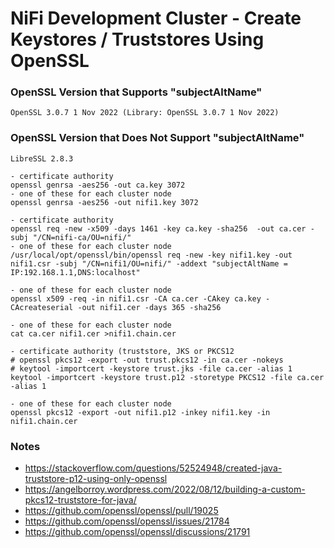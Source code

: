 # NiFi Development Cluster - Create Keystores / Truststores Using OpenSSL

### OpenSSL Version that Supports "subjectAltName"
`OpenSSL 3.0.7 1 Nov 2022 (Library: OpenSSL 3.0.7 1 Nov 2022)`

### OpenSSL Version that Does Not Support "subjectAltName"
`LibreSSL 2.8.3`

```
- certificate authority
openssl genrsa -aes256 -out ca.key 3072
- one of these for each cluster node
openssl genrsa -aes256 -out nifi1.key 3072

- certificate authority
openssl req -new -x509 -days 1461 -key ca.key -sha256  -out ca.cer -subj "/CN=nifi-ca/OU=nifi/"
- one of these for each cluster node
/usr/local/opt/openssl/bin/openssl req -new -key nifi1.key -out nifi1.csr -subj "/CN=nifi1/OU=nifi/" -addext "subjectAltName = IP:192.168.1.1,DNS:localhost"

- one of these for each cluster node
openssl x509 -req -in nifi1.csr -CA ca.cer -CAkey ca.key -CAcreateserial -out nifi1.cer -days 365 -sha256

- one of these for each cluster node
cat ca.cer nifi1.cer >nifi1.chain.cer

- certificate authority (truststore, JKS or PKCS12
# openssl pkcs12 -export -out trust.pkcs12 -in ca.cer -nokeys
# keytool -importcert -keystore trust.jks -file ca.cer -alias 1
keytool -importcert -keystore trust.p12 -storetype PKCS12 -file ca.cer -alias 1

- one of these for each cluster node
openssl pkcs12 -export -out nifi1.p12 -inkey nifi1.key -in nifi1.chain.cer
```

### Notes
- https://stackoverflow.com/questions/52524948/created-java-truststore-p12-using-only-openssl
- https://angelborroy.wordpress.com/2022/08/12/building-a-custom-pkcs12-truststore-for-java/
- https://github.com/openssl/openssl/pull/19025
- https://github.com/openssl/openssl/issues/21784
- https://github.com/openssl/openssl/discussions/21791
